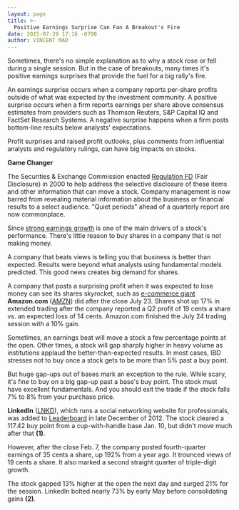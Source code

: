 ```yaml
---
layout: page
title: >-
  Positive Earnings Surprise Can Fan A Breakout's Fire
date: 2015-07-29 17:16 -0700
author: VINCENT MAO
---
```





Sometimes, there's no simple explanation as to why a stock rose or fell during a single session. But in the case of breakouts, many times it's positive earnings surprises that provide the fuel for a big rally's fire.

  

An earnings surprise occurs when a company reports per-share profits outside of what was expected by the investment community. A positive surprise occurs when a firm reports earnings per share above consensus estimates from providers such as Thomson Reuters, S&P Capital IQ and FactSet Research Systems. A negative surprise happens when a firm posts bottom-line results below analysts' expectations.

  

Profit surprises and raised profit outlooks, plus comments from influential analysts and regulatory rulings, can have big impacts on stocks.

  

**Game Changer**

  

The Securities & Exchange Commission enacted [Regulation FD](https://www.sec.gov/rules/final/33-7881.htm) (Fair Disclosure) in 2000 to help address the selective disclosure of these items and other information that can move a stock. Company management is now barred from revealing material information about the business or financial results to a select audience. "Quiet periods" ahead of a quarterly report are now commonplace.

  

Since [strong earnings growth](http://education.investors.com/investors-corner/763820-top-stocks-have-strong-profit-outlook.htm) is one of the main drivers of a stock's performance. There's little reason to buy shares in a company that is not making money.

  

A company that beats views is telling you that business is better than expected. Results were beyond what analysts using fundamental models predicted. This good news creates big demand for shares.

  

A company that posts a surprising profit when it was expected to lose money can see its shares skyrocket, such as [e-commerce giant](http://news.investors.com/technology/072415-763280-amazon-stock-amzn-hits-record-high-on-q2-earnings.htm) **Amazon.com** ([AMZN](https://research.investors.com/quote.aspx?symbol=AMZN)) did after the close July 23. Shares shot up 17% in extended trading after the company reported a Q2 profit of 19 cents a share vs. an expected loss of 14 cents. Amazon.com finished the July 24 trading session with a 10% gain.

  

Sometimes, an earnings beat will move a stock a few percentage points at the open. Other times, a stock will gap sharply higher in heavy volume as institutions applaud the better-than-expected results. In most cases, IBD stresses not to buy once a stock gets to be more than 5% past a buy point.

  

But huge gap-ups out of bases mark an exception to the rule. While scary, it's fine to buy on a big gap-up past a base's buy point. The stock must have excellent fundamentals. And you should exit the trade if the stock falls 7% to 8% from your purchase price.

  

**LinkedIn** ([LNKD](https://research.investors.com/quote.aspx?symbol=LNKD)), which runs a social networking website for professionals, was added to [Leaderboard](http://leaderboard.investors.com/leaderboard/leaders/default.aspx) in late December of 2012. The stock cleared a 117.42 buy point from a cup-with-handle base Jan. 10, but didn't move much after that **(1)**.

  

However, after the close Feb. 7, the company posted fourth-quarter earnings of 35 cents a share, up 192% from a year ago. It trounced views of 19 cents a share. It also marked a second straight quarter of triple-digit growth.

  

The stock gapped 13% higher at the open the next day and surged 21% for the session. LinkedIn bolted nearly 73% by early May before consolidating gains **(2)**.




